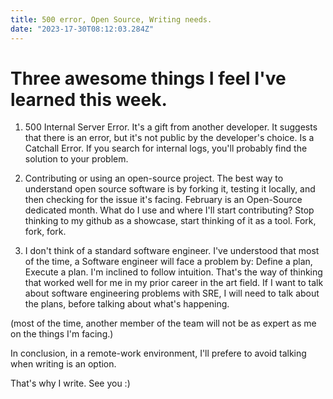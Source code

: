 ```yaml
---
title: 500 error, Open Source, Writing needs.
date: "2023-17-30T08:12:03.284Z"
---
```

# Three awesome things I feel I've learned this week.

1. 500 Internal Server Error. 
It's a gift from another developer. 
It suggests that there is an error, but it's not public by the developer's choice.
Is a Catchall Error.
If you search for internal logs, you'll probably find the solution to your problem.

2. Contributing or using an open-source project.
The best way to understand open source software is by forking it, testing it locally, and then checking for the issue it's facing.
February is an Open-Source dedicated month.
What do I use and where I'll start contributing?
Stop thinking to my github as a showcase, start thinking of it as a tool. 
Fork, fork, fork.

3. I don't think of a standard software engineer.
I've understood that most of the time, a Software engineer will face a problem by:
Define a plan,
Execute a plan.
I'm inclined to follow intuition. 
That's the way of thinking that worked well for me in my prior career in the art field. 
If I want to talk about software engineering problems with SRE, I will need to talk about the plans, before talking about what's happening.

(most of the time, another member of the team will not be as expert as me on the things I'm facing.)

In conclusion, in a remote-work environment, I'll prefere to avoid talking when writing is an option.



That's why I write.
See you :)